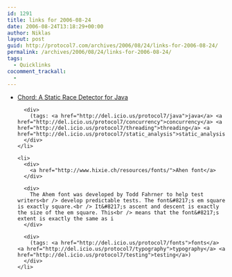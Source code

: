 ```yaml
---
id: 1291
title: links for 2006-08-24
date: 2006-08-24T13:18:29+00:00
author: Niklas
layout: post
guid: http://protocol7.com/archives/2006/08/24/links-for-2006-08-24/
permalink: /archives/2006/08/24/links-for-2006-08-24/
tags:
  - Quicklinks
cocomment_trackall:
  - 
---
```

<div class='microid-01bd6879b7d911ca11978d25a4b01de706c7d396'>
  <ul>
    <li>
      <div>
        <a href="http://theory.stanford.edu/~mhn/chord.html">Chord: A Static Race Detector for Java</a>
      </div>
      
      <div>
        (tags: <a href="http://del.icio.us/protocol7/java">java</a> <a href="http://del.icio.us/protocol7/concurrency">concurrency</a> <a href="http://del.icio.us/protocol7/threading">threading</a> <a href="http://del.icio.us/protocol7/static_analysis">static_analysis</a>)
      </div>
    </li>
    
    <li>
      <div>
        <a href="http://www.hixie.ch/resources/fonts/">Ahen font</a>
      </div>
      
      <div>
        The Ahem font was developed by Todd Fahrner to help test writers<br /> develop predictable tests. The font&#8217;s em square is exactly square.<br /> It&#8217;s ascent and descent is exactly the size of the em square. This<br /> means that the font&#8217;s extent is exactly the same as i
      </div>
      
      <div>
        (tags: <a href="http://del.icio.us/protocol7/fonts">fonts</a> <a href="http://del.icio.us/protocol7/typography">typography</a> <a href="http://del.icio.us/protocol7/testing">testing</a>)
      </div>
    </li>
  </ul>
</div>